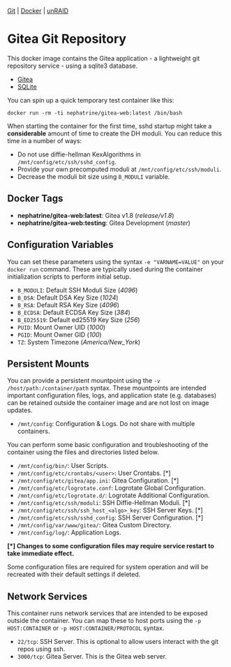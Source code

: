 [Git](https://code.nephatrine.net/nephatrine/docker-gitea-web) |
[Docker](https://hub.docker.com/r/nephatrine/gitea-web/) |
[unRAID](https://code.nephatrine.net/nephatrine/unraid-containers)

# Gitea Git Repository

This docker image contains the Gitea application - a lightweight git repository
service - using a sqlite3 database.

- [Gitea](https://gitea.io/en-us/)
- [SQLite](https://www.sqlite.org/index.html)

You can spin up a quick temporary test container like this:

~~~
docker run -rm -ti nephatrine/gitea-web:latest /bin/bash
~~~

When starting the container for the first time, sshd startup might take a
**considerable** amount of time to create the DH moduli. You can reduce this
time in a number of ways:

- Do not use diffie-hellman KexAlgorithms in ``/mnt/config/etc/ssh/sshd_config``.
- Provide your own precomputed moduli at ``/mnt/config/etc/ssh/moduli``.
- Decrease the moduli bit size using ``B_MODULI`` variable.

## Docker Tags

- **nephatrine/gitea-web:latest**: Gitea v1.8 (*release/v1.8*)
- **nephatrine/gitea-web:testing**: Gitea Development (*master*)

## Configuration Variables

You can set these parameters using the syntax ``-e "VARNAME=VALUE"`` on your
``docker run`` command. These are typically used during the container
initialization scripts to perform initial setup.

- ``B_MODULI``: Default SSH Moduli Size (*4096*)
- ``B_DSA``: Default DSA Key Size (*1024*)
- ``B_RSA``: Default RSA Key Size (*4096*)
- ``B_ECDSA``: Default ECDSA Key Size (*384*)
- ``B_ED25519``: Default ed25519 Key Size (*256*)
- ``PUID``: Mount Owner UID (*1000*)
- ``PGID``: Mount Owner GID (*100*)
- ``TZ``: System Timezone (*America/New_York*)

## Persistent Mounts

You can provide a persistent mountpoint using the ``-v /host/path:/container/path``
syntax. These mountpoints are intended important configuration files, logs,
and application state (e.g. databases) can be retained outside the container
image and are not lost on image updates.

- ``/mnt/config``: Configuration & Logs. Do not share with multiple containers.

You can perform some basic configuration and troubleshooting of the container
using the files and directories listed below.

- ``/mnt/config/bin/``: User Scripts.
- ``/mnt/config/etc/crontabs/<user>``: User Crontabs. [*]
- ``/mnt/config/etc/gitea/app.ini``: Gitea Configuration. [*]
- ``/mnt/config/etc/logrotate.conf``: Logrotate Global Configuration.
- ``/mnt/config/etc/logrotate.d/``: Logrotate Additional Configuration.
- ``/mnt/config/etc/ssh/moduli``: SSH Diffie-Hellman Moduli. [*]
- ``/mnt/config/etc/ssh/ssh_host_<algo>_key``: SSH Server Keys. [*]
- ``/mnt/config/etc/ssh/sshd_config``: SSH Server Configuration. [*]
- ``/mnt/config/var/www/gitea/``: Gitea Custom Directory.
- ``/mnt/config/log/``: Application Logs.

**[*] Changes to some configuration files may require service restart to take
immediate effect.**

Some configuration files are required for system operation and will be
recreated with their default settings if deleted.

## Network Services

This container runs network services that are intended to be exposed outside
the container. You can map these to host ports using the ``-p HOST:CONTAINER``
or ``-p HOST:CONTAINER/PROTOCOL`` syntax.

- ``22/tcp``: SSH Server. This is optional to allow users interact with the git repos using ssh.
- ``3000/tcp``: Gitea Server. This is the Gitea web server.
